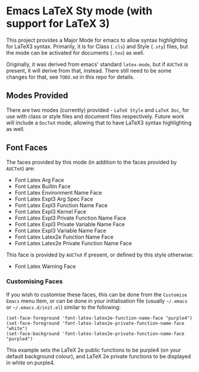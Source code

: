 # Emacs LaTeX Sty mode (with support for LaTeX 3)

This project provides a Major Mode for emacs to allow syntax
highlighting for LaTeX3 syntax. Primarily, it is for Class (`.cls`) and
Style (`.sty`) files, but the mode can be activated for documents (`.tex`)
as well.

Originally, it was derived from emacs' standard `latex-mode`, but if
`AUCTeX` is present, it will derive from that, instead. There still
need to be some changes for that, see `TODO.md` in this repo for
details.

## Modes Provided

There are two modes (currently) provided - `LaTeX Style` and `LaTeX
Doc`, for use with class or style files and document files
respectively. Future work will include a `DocTeX` mode, allowing that
to have LaTeX3 syntax highlighting as well.

## Font Faces

The faces provided by this mode (in addition to the faces provided by
`AUCTeX`) are:
- Font Latex Arg Face
- Font Latex Builtin Face
- Font Latex Environment Name Face
- Font Latex Expl3 Arg Spec Face
- Font Latex Expl3 Function Name Face
- Font Latex Expl3 Kernel Face
- Font Latex Expl3 Private Function Name Face
- Font Latex Expl3 Private Variable Name Face
- Font Latex Expl3 Variable Name Face
- Font Latex Latex2e Function Name Face
- Font Latex Latex2e Private Function Name Face

This face is provided by `AUCTeX` if present, or defined by this style
otherwise:
- Font Latex Warning Face

### Customising Faces

If you wish to customise these faces, this can be done from the
`Customize Emacs` menu item, or can be done in your initialisation
file (usually `~/.emacs` or `~/.emacs.d/init.el`) similar to the
following:
```
(set-face-foreground 'font-latex-latex2e-function-name-face "purple4")
(set-face-foreground 'font-latex-latex2e-private-function-name-face "white")
(set-face-background 'font-latex-latex2e-private-function-name-face "purple4")
```

This example sets the LaTeX 2e public functions to be purple4 (on your
default background colour), and LaTeX 2e private functions to be
displayed in white on purple4.


